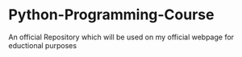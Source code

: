 # Python-Programming-Course
An official Repository which will be used on my official  webpage for eductional purposes
